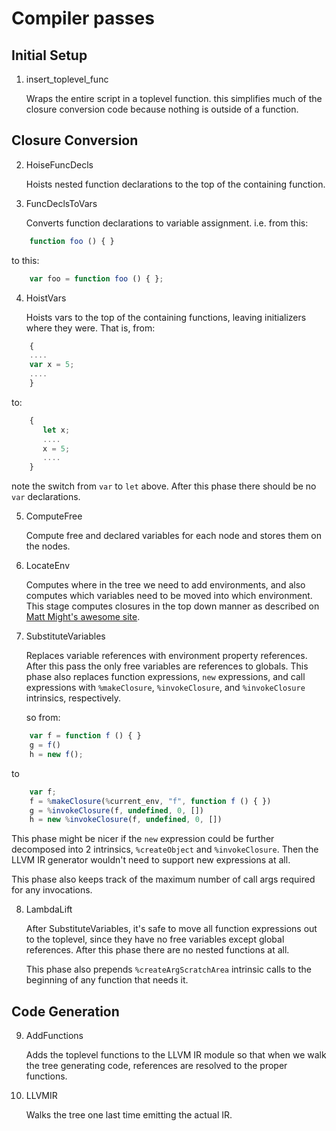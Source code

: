 
Compiler passes
===============

Initial Setup
-------------

1. insert_toplevel_func

   Wraps the entire script in a toplevel function.  this simplifies
   much of the closure conversion code because nothing is outside of
   a function.

Closure Conversion
------------------

2. HoiseFuncDecls

   Hoists nested function declarations to the top of the containing function.

3. FuncDeclsToVars

   Converts function declarations to variable assignment.  i.e. from this:

```javascript
	function foo () { }
```
   to this:
```javascript
	var foo = function foo () { };
```

4. HoistVars

   Hoists vars to the top of the containing functions, leaving initializers where they were.  That is, from:

```javascript
	{
	....
	var x = 5;
	....
	}
```
   to:
```javascript
	{
	   let x;
	   ....
	   x = 5;
	   ....
	}
```
   note the switch from `var` to `let` above.  After this phase there should be no `var` declarations.


5. ComputeFree

   Compute free and declared variables for each node and stores them on the nodes.

6. LocateEnv

   Computes where in the tree we need to add environments, and also
   computes which variables need to be moved into which environment.
   This stage computes closures in the top down manner as described on
   [Matt Might's awesome site](http://matt.might.net/articles/closure-conversion/).

7. SubstituteVariables

   Replaces variable references with environment property references.  After this
   pass the only free variables are references to globals.  This phase also replaces
   function expressions, `new` expressions, and call expressions with `%makeClosure`,
   `%invokeClosure`, and `%invokeClosure` intrinsics, respectively.

   so from:
```javascript
	var f = function f () { }
	g = f()
	h = new f();
```
   to
```javascript
	var f;
	f = %makeClosure(%current_env, "f", function f () { })
	g = %invokeClosure(f, undefined, 0, [])
	h = new %invokeClosure(f, undefined, 0, [])
```

   This phase might be nicer if the `new` expression could be further decomposed into 2 intrinsics, `%createObject` and `%invokeClosure`.  Then
   the LLVM IR generator wouldn't need to support new expressions at all.

   This phase also keeps track of the maximum number of call args required for any invocations.

8. LambdaLift

   After SubstituteVariables, it's safe to move all function expressions out to the toplevel, since they have no free variables except global references.
   After this phase there are no nested functions at all.

   This phase also prepends `%createArgScratchArea` intrinsic calls to the beginning of any function that needs it.


Code Generation
---------------

9. AddFunctions

   Adds the toplevel functions to the LLVM IR module so that when we
   walk the tree generating code, references are resolved to the proper
   functions.


10. LLVMIR

    Walks the tree one last time emitting the actual IR.
